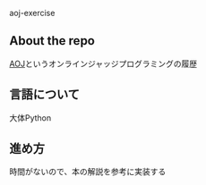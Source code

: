 aoj-exercise
## About the repo
[AOJ](http://judge.u-aizu.ac.jp/onlinejudge/index.jsp)というオンラインジャッジプログラミングの履歴

## 言語について
大体Python

## 進め方
時間がないので、本の解説を参考に実装する